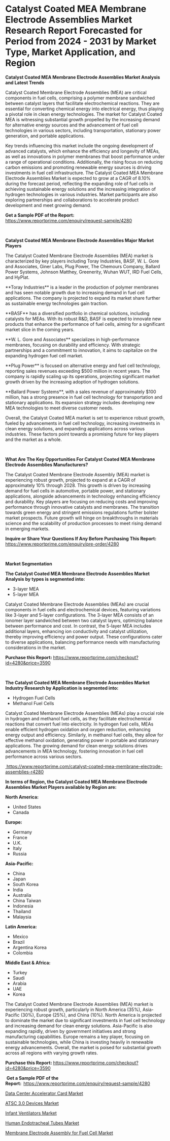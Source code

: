<p><h1>Catalyst Coated MEA Membrane Electrode Assemblies Market Research Report Forecasted for Period from 2024 -  2031 by Market Type, Market Application, and Region</h1></p><p><strong>Catalyst Coated MEA Membrane Electrode Assemblies Market Analysis and Latest Trends</strong></p>
<p><p>Catalyst Coated Membrane Electrode Assemblies (MEA) are critical components in fuel cells, comprising a polymer membrane sandwiched between catalyst layers that facilitate electrochemical reactions. They are essential for converting chemical energy into electrical energy, thus playing a pivotal role in clean energy technologies. The market for Catalyst Coated MEA is witnessing substantial growth propelled by the increasing demand for alternative energy sources and the advancement of fuel cell technologies in various sectors, including transportation, stationary power generation, and portable applications.</p><p>Key trends influencing this market include the ongoing development of advanced catalysts, which enhance the efficiency and longevity of MEAs, as well as innovations in polymer membranes that boost performance under a range of operational conditions. Additionally, the rising focus on reducing carbon emissions and promoting renewable energy sources is driving investments in fuel cell infrastructure. The Catalyst Coated MEA Membrane Electrode Assemblies Market is expected to grow at a CAGR of 8.10% during the forecast period, reflecting the expanding role of fuel cells in achieving sustainable energy solutions and the increasing integration of hydrogen technologies in various industries. Market participants are also exploring partnerships and collaborations to accelerate product development and meet growing demand.</p></p>
<p><strong>Get a Sample PDF of the Report:&nbsp;</strong> <a href="https://www.reportprime.com/enquiry/request-sample/4280">https://www.reportprime.com/enquiry/request-sample/4280</a></p>
<p>&nbsp;</p>
<p><strong>Catalyst Coated MEA Membrane Electrode Assemblies Major Market Players</strong></p>
<p><p>The Catalyst Coated Membrane Electrode Assemblies (MEA) market is characterized by key players including Toray Industries, BASF, W. L. Gore and Associates, Giner Labs, Plug Power, The Chemours Company, Ballard Power Systems, Johnson Matthey, Greenerity, Wuhan WUT, IRD Fuel Cells, and HyPlat. </p><p>**Toray Industries** is a leader in the production of polymer membranes and has seen notable growth due to increasing demand in fuel cell applications. The company is projected to expand its market share further as sustainable energy technologies gain traction.</p><p>**BASF** has a diversified portfolio in chemical solutions, including catalysts for MEAs. With its robust R&D, BASF is expected to innovate new products that enhance the performance of fuel cells, aiming for a significant market slice in the coming years.</p><p>**W. L. Gore and Associates** specializes in high-performance membranes, focusing on durability and efficiency. With strategic partnerships and a commitment to innovation, it aims to capitalize on the expanding hydrogen fuel cell market.</p><p>**Plug Power** is focused on alternative energy and fuel cell technology, reporting sales revenues exceeding $500 million in recent years. The company is rapidly scaling up its operations, projecting significant market growth driven by the increasing adoption of hydrogen solutions.</p><p>**Ballard Power Systems**, with a sales revenue of approximately $100 million, has a strong presence in fuel cell technology for transportation and stationary applications. Its expansion strategy includes developing new MEA technologies to meet diverse customer needs.</p><p>Overall, the Catalyst Coated MEA market is set to experience robust growth, fueled by advancements in fuel cell technology, increasing investments in clean energy solutions, and expanding applications across various industries. These factors point towards a promising future for key players and the market as a whole.</p></p>
<p>&nbsp;</p>
<p><strong>What Are The Key Opportunities For Catalyst Coated MEA Membrane Electrode Assemblies Manufacturers?</strong></p>
<p><p>The Catalyst Coated Membrane Electrode Assembly (MEA) market is experiencing robust growth, projected to expand at a CAGR of approximately 10% through 2028. This growth is driven by increasing demand for fuel cells in automotive, portable power, and stationary applications, alongside advancements in technology enhancing efficiency and durability. Key players are focusing on reducing costs and improving performance through innovative catalysts and membranes. The transition towards green energy and stringent emissions regulations further bolster market prospects. Future growth will hinge on breakthroughs in materials science and the scalability of production processes to meet rising demand in emerging markets.</p></p>
<p><strong>Inquire or Share Your Questions If Any Before Purchasing This Report:</strong> <a href="https://www.reportprime.com/enquiry/pre-order/4280">https://www.reportprime.com/enquiry/pre-order/4280</a></p>
<p>&nbsp;</p>
<p><strong>Market Segmentation</strong></p>
<p><strong>The Catalyst Coated MEA Membrane Electrode Assemblies Market Analysis by types is segmented into:</strong></p>
<p><ul><li>3-layer MEA</li><li>5-layer MEA</li></ul></p>
<p><p>Catalyst Coated Membrane Electrode Assemblies (MEAs) are crucial components in fuel cells and electrochemical devices, featuring variations like 3-layer and 5-layer configurations. The 3-layer MEA consists of an ionomer layer sandwiched between two catalyst layers, optimizing balance between performance and cost. In contrast, the 5-layer MEA includes additional layers, enhancing ion conductivity and catalyst utilization, thereby improving efficiency and power output. These configurations cater to diverse applications, balancing performance needs with manufacturing considerations in the market.</p></p>
<p><strong>Purchase this Report:&nbsp;</strong><a href="https://www.reportprime.com/checkout?id=4280&price=3590">https://www.reportprime.com/checkout?id=4280&price=3590</a></p>
<p>&nbsp;</p>
<p><strong>The Catalyst Coated MEA Membrane Electrode Assemblies Market Industry Research by Application is segmented into:</strong></p>
<p><ul><li>Hydrogen Fuel Cells</li><li>Methanol Fuel Cells</li></ul></p>
<p><p>Catalyst Coated Membrane Electrode Assemblies (MEAs) play a crucial role in hydrogen and methanol fuel cells, as they facilitate electrochemical reactions that convert fuel into electricity. In hydrogen fuel cells, MEAs enable efficient hydrogen oxidation and oxygen reduction, enhancing energy output and efficiency. Similarly, in methanol fuel cells, they allow for effective methanol oxidation, generating power in portable and stationary applications. The growing demand for clean energy solutions drives advancements in MEA technology, fostering innovation in fuel cell performance across various sectors.</p></p>
<p><a href="https://www.reportprime.com/catalyst-coated-mea-membrane-electrode-assemblies-r4280">&nbsp;https://www.reportprime.com/catalyst-coated-mea-membrane-electrode-assemblies-r4280</a></p>
<p><strong>In terms of Region, the Catalyst Coated MEA Membrane Electrode Assemblies Market Players available by Region are:</strong></p>
<p>
    <p> <strong> North America: </strong>
        <ul>
            <li>United States</li>
            <li>Canada</li>
        </ul>
        </p> 
    <p> <strong> Europe: </strong>
        <ul>
            <li>Germany</li>
            <li>France</li>
            <li>U.K.</li>
            <li>Italy</li>
            <li>Russia</li>
        </ul>
        </p> 
    <p> <strong> Asia-Pacific: </strong>
        <ul>
            <li>China</li>
            <li>Japan</li>
            <li>South Korea</li>
            <li>India</li>
            <li>Australia</li>
            <li>China Taiwan</li>
            <li>Indonesia</li>
            <li>Thailand</li>
            <li>Malaysia</li>
        </ul>
        </p> 
    <p> <strong> Latin America: </strong>
        <ul>
            <li>Mexico</li>
            <li>Brazil</li>
            <li>Argentina Korea</li>
            <li>Colombia</li>
        </ul>
        </p> 
    <p> <strong> Middle East & Africa: </strong>
        <ul>
            <li>Turkey</li>
            <li>Saudi</li>
            <li>Arabia</li>
            <li>UAE</li>
            <li>Korea</li>
        </ul>
    </p>
    </p>
<p><p>The Catalyst Coated Membrane Electrode Assemblies (MEA) market is experiencing robust growth, particularly in North America (35%), Asia-Pacific (30%), Europe (25%), and China (10%). North America is projected to dominate the market due to significant investments in fuel cell technology and increasing demand for clean energy solutions. Asia-Pacific is also expanding rapidly, driven by government initiatives and strong manufacturing capabilities. Europe remains a key player, focusing on sustainable technologies, while China is investing heavily in renewable energy advancements. Overall, the market is poised for substantial growth across all regions with varying growth rates.</p></p>
<p><strong>Purchase this Report: </strong><a href="https://www.reportprime.com/checkout?id=4280&price=3590">https://www.reportprime.com/checkout?id=4280&price=3590</a></p>
<p>&nbsp;<strong>Get a Sample PDF of the Report:&nbsp;&nbsp;</strong><a href="https://www.reportprime.com/enquiry/request-sample/4280">https://www.reportprime.com/enquiry/request-sample/4280</a></p>
<p><strong></strong></p>
<p><p><a href="https://issuu.com/reportprime-2/docs/data-center-accelerator-card-market_d1f5ec63ca0cbf">Data Center Accelerator Card Market</a></p><p><a href="https://issuu.com/reportprime-2/docs/atsc-30-devices-market-size-2030.pp_885e290e35baab">ATSC 3.0 Devices Market</a></p><p><a href="https://www.linkedin.com/pulse/global-infant-ventilators-market-size-share-analysis-product-po0te?trackingId=SIFO7lO9QFyyVVwjyn1fgQ%3D%3D">Infant Ventilators Market</a></p><p><a href="https://www.linkedin.com/pulse/pioneering-growth-analyzing-global-human-endotracheal-tubes-umige?trackingId=EjezIBtvQUCQOncsA0Q8ww%3D%3D">Human Endotracheal Tubes Market</a></p><p><a href="https://github.com/arionmp/Market-Research-Report-List-5/blob/main/membrane-electrode-assembly-for-fuel-cell-market.md">Membrane Electrode Assembly for Fuel Cell Market</a></p></p>